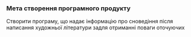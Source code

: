 ### Мета створення програмного продукту

Створити програму, що надає інформацію про сноведіння після написання художньої літератури задля отриманні поваги оточуючих
